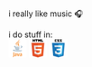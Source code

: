 i really like music 🎧

i do stuff in:
<br>
<img src="https://raw.githubusercontent.com/github/explore/5b3600551e122a3277c2c5368af2ad5725ffa9a1/topics/java/java.png" width="32" height="32"/>
<img src="https://raw.githubusercontent.com/github/explore/80688e429a7d4ef2fca1e82350fe8e3517d3494d/topics/html/html.png" width="32" height="32"/>
<img src="https://raw.githubusercontent.com/github/explore/80688e429a7d4ef2fca1e82350fe8e3517d3494d/topics/css/css.png" width="32" height="32"/>

<!---
devnaeva/devnaeva is a ✨ special ✨ repository because its `README.md` (this file) appears on your GitHub profile.
You can click the Preview link to take a look at your changes.
--->
